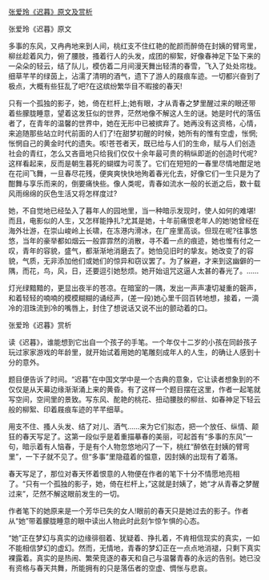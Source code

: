 [张爱玲《迟暮》原文及赏析](https://www.vrrw.net/wx/6472.html)

张爱玲《迟暮》原文

多事的东风，又冉冉地来到人间，桃红支不住红艳的酡颜而醉倚在封姨的臂弯里，柳丝趁着风力，俯了腰肢，搔着行人的头发，成团的柳絮，好像春神足下坠下来的一朵朵的轻云，结了队儿，模仿着二月间漫天舞出轻清的春雪，飞入了处处帘栊。细草芊芊的绿茵上，沾濡了清明的酒气，遗下了游人的屐痕车迹。一切都兴奋到了极点，大概有些狂乱了吧?在这缤纷繁华目不暇接的春天!

只有一个孤独的影子，她，倚在栏杆上;她有眼，才从青春之梦里醒过来的眼还带着些朦胧睡意，望着这发狂似的世界，茫然地像不解这人生的谜。她是时代的落伍者了，在青年的温馨的世界中，她在无形中已被摈弃了。她再没有这资格，心情，来追随那些站立时代前面的人们了!在甜梦初醒的时候，她所有的惟有空虚，怅惘;怅惘自己的黄金时代的遗失。咳!苍苍者天，既已给与人们的生命，赋与人们创造社会的青红，怎么又吝啬地只给我们仅仅十余年最可贵的稍纵即逝的创造时代呢?这样看起来，反而是朝生暮死的蝴蝶为可羡了。它们在短短的一春里尽情地酣足地在花间飞舞，一旦春尽花残，便爽爽快快地殉着春光化去，好像它们一生只是为了酣舞与享乐而来的，倒要痛快些。像人类呢，青春如流水一般的长逝之后，数十载风雨绵绵的灰色生活又将怎样度过?



她，不自觉地已经坠入了暮年人的园地里，当一种暗示发现时，使人如何的难堪!而且，电影似的人生，又怎样能挣扎?尤其是她，十年前痛恨老年人的她!她曾经在海外壮游，在崇山峻岭上长啸，在冻港内滑冰，在广座里高谈。但现在呢?往事悠悠，当年的豪举都如烟云一般霏霏然的消散，寻不着一点的痕迹，她也惟有付之一叹，青年的容貌，盛气，都渐渐地消磨去了。她怕见旧时的挚友。她改变了的容貌，气质，无非添加他们或她们的惊异和窃议罢了。为了躲避，才来到这幽僻的一隅，而花，鸟，风，日，还要逗引她愁烦。她开始诅咒这逼人太甚的春光了。……

灯光绿黯黯的，更显出夜半的苍凉。在暗室的一隅，发出一声声凄切凝重的磬声，和着轻轻的喃喃的模模糊糊的诵经声，(差一段)她心里千回百转地想，接着，一滴冷的泪珠流到冷的嘴唇上，封住了想说话又说不出的颤动着的口。

张爱玲《迟暮》赏析

读《迟暮》，谁能想到它出自一个孩子的手笔。一个年仅十二岁的小孩在同龄孩子玩过家家游戏的年龄里，就开始试着用她的笔雕刻成年人的人生，的确让人感到十分的意外。

题目便告诉了时间。“迟暮”在中国文学中是一个古典的意象，它让读者想象到的不仅仅是从天幕边缘渐渐涌上来的黄昏。有了这样一个题目摆在这里，作者一起笔就写空间，空间里的景致。写东风、酡艳的桃花、扭动腰肢的柳丝、如春神足下轻云般的柳絮、印着屐痕车迹的芊芊细草。



用支不住、搔人头发、结了对儿、酒气……来为它们拟态，把一个放任、纵情、颠狂的春天写足了。这第一段似乎是着重描摹春的美丽，可起首有“多事的东风”一句，暗示着有人恼春，于是有个人物忽悠地闪了一下，桃红“醉依在封姨的臂弯里”，一下子就不见了。但“多事”里隐蕴着的愠意，因封姨的出现有了着落。

春天写足了，那位对春天怀着恨意的人物便在作者的笔下十分不情愿地亮相了。“只有一个孤独的影子，她，倚在栏杆上，”这就是封姨了，她“才从青春之梦醒过来”，茫然不解这眼前发生的一切。

作者笔下的她原来是一个芳华已失的女人!眼前的春天只是她过去的影子。作者从“她”带着朦胧睡意的眼中读出人物此时此刻乍惊乍惧的心态。

“她”正在梦幻与真实的边缘徘徊着、犹疑着、挣扎着，不肯相信现实的真实，一如不能相信梦幻的虚幻。然而，无情地，青春的梦幻正在一点点地消褪，只剩下真实裸露着。真实的是热闹、繁荣竞逐的春天和自己与温馨青春的永远的告别。她已没有资格与春天共舞，所能拥有的只是落伍者的空虚、惆怅与悲哀。

